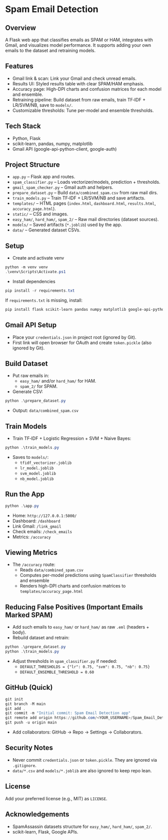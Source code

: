 # Spam Email Detection

## Overview
A Flask web app that classifies emails as SPAM or HAM, integrates with Gmail, and visualizes model performance. It supports adding your own emails to the dataset and retraining models.

## Features
- Gmail link & scan: Link your Gmail and check unread emails.
- Results UI: Styled results table with clear SPAM/HAM emphasis.
- Accuracy page: High-DPI charts and confusion matrices for each model and ensemble.
- Retraining pipeline: Build dataset from raw emails, train TF‑IDF + LR/SVM/NB, save to `models/`.
- Customizable thresholds: Tune per-model and ensemble thresholds.

## Tech Stack
- Python, Flask
- scikit-learn, pandas, numpy, matplotlib
- Gmail API (google-api-python-client, google-auth)

## Project Structure
- `app.py` – Flask app and routes.
- `spam_classifier.py` – Loads vectorizer/models, prediction + thresholds.
- `gmail_spam_checker.py` – Gmail auth and helpers.
- `prepare_dataset.py` – Build `data/combined_spam.csv` from raw mail dirs.
- `train_models.py` – Train TF‑IDF + LR/SVM/NB and save artifacts.
- `templates/` – HTML pages (`index.html`, `dashboard.html`, `results.html`, `accuracy_page.html`).
- `static/` – CSS and images.
- `easy_ham/`, `hard_ham/`, `spam_2/` – Raw mail directories (dataset sources).
- `models/` – Saved artifacts (`*.joblib`) used by the app.
- `data/` – Generated dataset CSVs.

## Setup

- Create and activate venv
```powershell
python -m venv venv
.\venv\Scripts\Activate.ps1
```

- Install dependencies
```powershell
pip install -r requirements.txt
```
If `requirements.txt` is missing, install:
```powershell
pip install flask scikit-learn pandas numpy matplotlib google-api-python-client google-auth google-auth-oauthlib beautifulsoup4 html5lib joblib tqdm
```

## Gmail API Setup
- Place your `credentials.json` in project root (ignored by Git).
- First link will open browser for OAuth and create `token.pickle` (also ignored by Git).

## Build Dataset
- Put raw emails in:
  - `easy_ham/` and/or `hard_ham/` for HAM.
  - `spam_2/` for SPAM.
- Generate CSV:
```powershell
python .\prepare_dataset.py
```
- Output: `data/combined_spam.csv`

## Train Models
- Train TF‑IDF + Logistic Regression + SVM + Naive Bayes:
```powershell
python .\train_models.py
```
- Saves to `models/`:
  - `tfidf_vectorizer.joblib`
  - `lr_model.joblib`
  - `svm_model.joblib`
  - `nb_model.joblib`

## Run the App
```powershell
python .\app.py
```
- Home: `http://127.0.0.1:5000/`
- Dashboard: `/dashboard`
- Link Gmail: `/link_gmail`
- Check emails: `/check_emails`
- Metrics: `/accuracy`

## Viewing Metrics
- The `/accuracy` route:
  - Reads `data/combined_spam.csv`
  - Computes per-model predictions using `SpamClassifier` thresholds and ensemble
  - Renders high-DPI charts and confusion matrices to `templates/accuracy_page.html`

## Reducing False Positives (Important Emails Marked SPAM)
- Add such emails to `easy_ham/` or `hard_ham/` as raw `.eml` (headers + body).
- Rebuild dataset and retrain:
```powershell
python .\prepare_dataset.py
python .\train_models.py
```
- Adjust thresholds in `spam_classifier.py` if needed:
  - `DEFAULT_THRESHOLDS = {"lr": 0.75, "svm": 0.75, "nb": 0.75}`
  - `DEFAULT_ENSEMBLE_THRESHOLD = 0.60`

## GitHub (Quick)
```powershell
git init
git branch -M main
git add .
git commit -m "Initial commit: Spam Email Detection app"
git remote add origin https://github.com/<YOUR_USERNAME>/Spam_Email_Detection.git
git push -u origin main
```
- Add collaborators: GitHub → Repo → Settings → Collaborators.

## Security Notes
- Never commit `credentials.json` or `token.pickle`. They are ignored via `.gitignore`.
- `data/*.csv` and `models/*.joblib` are also ignored to keep repo lean.

## License
Add your preferred license (e.g., MIT) as `LICENSE`.

## Acknowledgements
- SpamAssassin datasets structure for `easy_ham/`, `hard_ham/`, `spam_2/`.
- scikit-learn, Flask, Google APIs.
